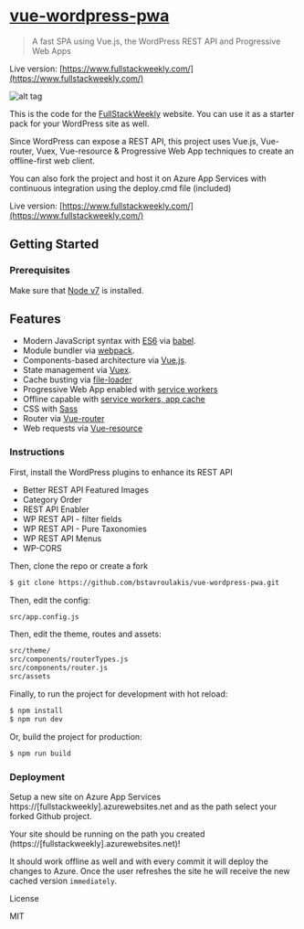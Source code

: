 # [vue-wordpress-pwa](https://www.fullstackweekly.com/category/blog)

> A fast SPA using Vue.js, the WordPress REST API and Progressive Web Apps

Live version: [https://www.fullstackweekly.com/](https://www.fullstackweekly.com/)

![alt tag](https://api.fullstackweekly.com/wp-content/uploads/2017/03/vue-wordpress-pwa.png)

This is the code for the [FullStackWeekly](https://www.fullstackweekly.com/) website. You can use it as a starter pack for your WordPress site as well.

Since WordPress can expose a REST API, this project uses Vue.js, Vue-router, Vuex, Vue-resource & Progressive Web App techniques to create an offline-first web client.

You can also fork the project and host it on Azure App Services with continuous integration using the deploy.cmd file (included)

Live version: [https://www.fullstackweekly.com/](https://www.fullstackweekly.com/)

## Getting Started

### Prerequisites

Make sure that [Node v7](https://nodejs.org/en/download/releases/) is installed.

## Features

- Modern JavaScript syntax with [ES6](https://github.com/lukehoban/es6features) via [babel](https://babeljs.io/).
- Module bundler via [webpack](https://webpack.github.io/).
- Components-based architecture via [Vue.js](https://vuejs.org/).
- State management via [Vuex](https://vuex.vuejs.org/en/).
- Cache busting via [file-loader](https://webpack.github.io/)
- Progressive Web App enabled with [service workers](https://developers.google.com/web/fundamentals/getting-started/primers/service-workers)
- Offline capable with [service workers, app cache](https://developers.google.com/web/fundamentals/getting-started/primers/service-workers)
- CSS with [Sass](http://sass-lang.com/)
- Router via [Vue-router](https://github.com/vuejs/vue-router)
- Web requests via [Vue-resource](https://github.com/pagekit/vue-resource)

### Instructions

First, install the WordPress plugins to enhance its REST API

- Better REST API Featured Images
- Category Order
- REST API Enabler
- WP REST API - filter fields
- WP REST API - Pure Taxonomies
- WP REST API Menus
- WP-CORS

Then, clone the repo or create a fork

```bash
$ git clone https://github.com/bstavroulakis/vue-wordpress-pwa.git
```

Then, edit the config:

```bash
src/app.config.js
```

Then, edit the theme, routes and assets:

```bash
src/theme/
src/components/routerTypes.js
src/components/router.js
src/assets
```

Finally, to run the project for development with hot reload:

```bash
$ npm install
$ npm run dev
```

Or, build the project for production:

```bash
$ npm run build
```

### Deployment

Setup a new site on Azure App Services https://[fullstackweekly].azurewebsites.net
and as the path select your forked Github project.

Your site should be running on the path you created (https://[fullstackweekly].azurewebsites.net)!

It should work offline as well and with every commit it will deploy the changes to Azure. 
Once the user refreshes the site he will receive the new cached version `immediately`.

License

MIT
